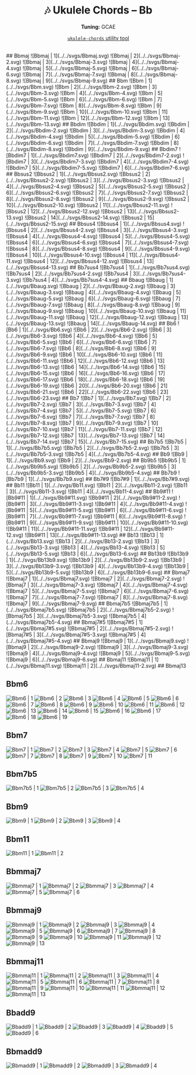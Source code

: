 <div align="center">
	<h1>🎶 Ukulele Chords – Bb</h1>
	<p>
		<strong>Tuning:</strong> GCAE
	</p>
	<p>
    <a href="https://github.com/capevace/ukulele-chords"><code>ukulele-chords</code> utility tool</a>
	</p>
</div>
<br>
## Bbmaj
![Bbmaj | 1](../../svgs/Bbmaj.svg) ![Bbmaj | 2](../../svgs/Bbmaj-2.svg) ![Bbmaj | 3](../../svgs/Bbmaj-3.svg) ![Bbmaj | 4](../../svgs/Bbmaj-4.svg) ![Bbmaj | 5](../../svgs/Bbmaj-5.svg) ![Bbmaj | 6](../../svgs/Bbmaj-6.svg) ![Bbmaj | 7](../../svgs/Bbmaj-7.svg) ![Bbmaj | 8](../../svgs/Bbmaj-8.svg) ![Bbmaj | 9](../../svgs/Bbmaj-9.svg) 
## Bbm
![Bbm | 1](../../svgs/Bbm.svg) ![Bbm | 2](../../svgs/Bbm-2.svg) ![Bbm | 3](../../svgs/Bbm-3.svg) ![Bbm | 4](../../svgs/Bbm-4.svg) ![Bbm | 5](../../svgs/Bbm-5.svg) ![Bbm | 6](../../svgs/Bbm-6.svg) ![Bbm | 7](../../svgs/Bbm-7.svg) ![Bbm | 8](../../svgs/Bbm-8.svg) ![Bbm | 9](../../svgs/Bbm-9.svg) ![Bbm | 10](../../svgs/Bbm-10.svg) ![Bbm | 11](../../svgs/Bbm-11.svg) ![Bbm | 12](../../svgs/Bbm-12.svg) ![Bbm | 13](../../svgs/Bbm-13.svg) 
## Bbdim
![Bbdim | 1](../../svgs/Bbdim.svg) ![Bbdim | 2](../../svgs/Bbdim-2.svg) ![Bbdim | 3](../../svgs/Bbdim-3.svg) ![Bbdim | 4](../../svgs/Bbdim-4.svg) ![Bbdim | 5](../../svgs/Bbdim-5.svg) ![Bbdim | 6](../../svgs/Bbdim-6.svg) ![Bbdim | 7](../../svgs/Bbdim-7.svg) ![Bbdim | 8](../../svgs/Bbdim-8.svg) ![Bbdim | 9](../../svgs/Bbdim-9.svg) 
## Bbdim7
![Bbdim7 | 1](../../svgs/Bbdim7.svg) ![Bbdim7 | 2](../../svgs/Bbdim7-2.svg) ![Bbdim7 | 3](../../svgs/Bbdim7-3.svg) ![Bbdim7 | 4](../../svgs/Bbdim7-4.svg) ![Bbdim7 | 5](../../svgs/Bbdim7-5.svg) ![Bbdim7 | 6](../../svgs/Bbdim7-6.svg) 
## Bbsus2
![Bbsus2 | 1](../../svgs/Bbsus2.svg) ![Bbsus2 | 2](../../svgs/Bbsus2-2.svg) ![Bbsus2 | 3](../../svgs/Bbsus2-3.svg) ![Bbsus2 | 4](../../svgs/Bbsus2-4.svg) ![Bbsus2 | 5](../../svgs/Bbsus2-5.svg) ![Bbsus2 | 6](../../svgs/Bbsus2-6.svg) ![Bbsus2 | 7](../../svgs/Bbsus2-7.svg) ![Bbsus2 | 8](../../svgs/Bbsus2-8.svg) ![Bbsus2 | 9](../../svgs/Bbsus2-9.svg) ![Bbsus2 | 10](../../svgs/Bbsus2-10.svg) ![Bbsus2 | 11](../../svgs/Bbsus2-11.svg) ![Bbsus2 | 12](../../svgs/Bbsus2-12.svg) ![Bbsus2 | 13](../../svgs/Bbsus2-13.svg) ![Bbsus2 | 14](../../svgs/Bbsus2-14.svg) ![Bbsus2 | 15](../../svgs/Bbsus2-15.svg) 
## Bbsus4
![Bbsus4 | 1](../../svgs/Bbsus4.svg) ![Bbsus4 | 2](../../svgs/Bbsus4-2.svg) ![Bbsus4 | 3](../../svgs/Bbsus4-3.svg) ![Bbsus4 | 4](../../svgs/Bbsus4-4.svg) ![Bbsus4 | 5](../../svgs/Bbsus4-5.svg) ![Bbsus4 | 6](../../svgs/Bbsus4-6.svg) ![Bbsus4 | 7](../../svgs/Bbsus4-7.svg) ![Bbsus4 | 8](../../svgs/Bbsus4-8.svg) ![Bbsus4 | 9](../../svgs/Bbsus4-9.svg) ![Bbsus4 | 10](../../svgs/Bbsus4-10.svg) ![Bbsus4 | 11](../../svgs/Bbsus4-11.svg) ![Bbsus4 | 12](../../svgs/Bbsus4-12.svg) ![Bbsus4 | 13](../../svgs/Bbsus4-13.svg) 
## Bb7sus4
![Bb7sus4 | 1](../../svgs/Bb7sus4.svg) ![Bb7sus4 | 2](../../svgs/Bb7sus4-2.svg) ![Bb7sus4 | 3](../../svgs/Bb7sus4-3.svg) ![Bb7sus4 | 4](../../svgs/Bb7sus4-4.svg) 
## Bbaug
![Bbaug | 1](../../svgs/Bbaug.svg) ![Bbaug | 2](../../svgs/Bbaug-2.svg) ![Bbaug | 3](../../svgs/Bbaug-3.svg) ![Bbaug | 4](../../svgs/Bbaug-4.svg) ![Bbaug | 5](../../svgs/Bbaug-5.svg) ![Bbaug | 6](../../svgs/Bbaug-6.svg) ![Bbaug | 7](../../svgs/Bbaug-7.svg) ![Bbaug | 8](../../svgs/Bbaug-8.svg) ![Bbaug | 9](../../svgs/Bbaug-9.svg) ![Bbaug | 10](../../svgs/Bbaug-10.svg) ![Bbaug | 11](../../svgs/Bbaug-11.svg) ![Bbaug | 12](../../svgs/Bbaug-12.svg) ![Bbaug | 13](../../svgs/Bbaug-13.svg) ![Bbaug | 14](../../svgs/Bbaug-14.svg) 
## Bb6
![Bb6 | 1](../../svgs/Bb6.svg) ![Bb6 | 2](../../svgs/Bb6-2.svg) ![Bb6 | 3](../../svgs/Bb6-3.svg) ![Bb6 | 4](../../svgs/Bb6-4.svg) ![Bb6 | 5](../../svgs/Bb6-5.svg) ![Bb6 | 6](../../svgs/Bb6-6.svg) ![Bb6 | 7](../../svgs/Bb6-7.svg) ![Bb6 | 8](../../svgs/Bb6-8.svg) ![Bb6 | 9](../../svgs/Bb6-9.svg) ![Bb6 | 10](../../svgs/Bb6-10.svg) ![Bb6 | 11](../../svgs/Bb6-11.svg) ![Bb6 | 12](../../svgs/Bb6-12.svg) ![Bb6 | 13](../../svgs/Bb6-13.svg) ![Bb6 | 14](../../svgs/Bb6-14.svg) ![Bb6 | 15](../../svgs/Bb6-15.svg) ![Bb6 | 16](../../svgs/Bb6-16.svg) ![Bb6 | 17](../../svgs/Bb6-17.svg) ![Bb6 | 18](../../svgs/Bb6-18.svg) ![Bb6 | 19](../../svgs/Bb6-19.svg) ![Bb6 | 20](../../svgs/Bb6-20.svg) ![Bb6 | 21](../../svgs/Bb6-21.svg) ![Bb6 | 22](../../svgs/Bb6-22.svg) ![Bb6 | 23](../../svgs/Bb6-23.svg) 
## Bb7
![Bb7 | 1](../../svgs/Bb7.svg) ![Bb7 | 2](../../svgs/Bb7-2.svg) ![Bb7 | 3](../../svgs/Bb7-3.svg) ![Bb7 | 4](../../svgs/Bb7-4.svg) ![Bb7 | 5](../../svgs/Bb7-5.svg) ![Bb7 | 6](../../svgs/Bb7-6.svg) ![Bb7 | 7](../../svgs/Bb7-7.svg) ![Bb7 | 8](../../svgs/Bb7-8.svg) ![Bb7 | 9](../../svgs/Bb7-9.svg) ![Bb7 | 10](../../svgs/Bb7-10.svg) ![Bb7 | 11](../../svgs/Bb7-11.svg) ![Bb7 | 12](../../svgs/Bb7-12.svg) ![Bb7 | 13](../../svgs/Bb7-13.svg) ![Bb7 | 14](../../svgs/Bb7-14.svg) ![Bb7 | 15](../../svgs/Bb7-15.svg) 
## Bb7b5
![Bb7b5 | 1](../../svgs/Bb7b5.svg) ![Bb7b5 | 2](../../svgs/Bb7b5-2.svg) ![Bb7b5 | 3](../../svgs/Bb7b5-3.svg) ![Bb7b5 | 4](../../svgs/Bb7b5-4.svg) 
## Bb9
![Bb9 | 1](../../svgs/Bb9.svg) ![Bb9 | 2](../../svgs/Bb9-2.svg) 
## Bb9b5
![Bb9b5 | 1](../../svgs/Bb9b5.svg) ![Bb9b5 | 2](../../svgs/Bb9b5-2.svg) ![Bb9b5 | 3](../../svgs/Bb9b5-3.svg) ![Bb9b5 | 4](../../svgs/Bb9b5-4.svg) 
## Bb7b9
![Bb7b9 | 1](../../svgs/Bb7b9.svg) 
## Bb7#9
![Bb7#9 | 1](../../svgs/Bb7#9.svg) 
## Bb11
![Bb11 | 1](../../svgs/Bb11.svg) ![Bb11 | 2](../../svgs/Bb11-2.svg) ![Bb11 | 3](../../svgs/Bb11-3.svg) ![Bb11 | 4](../../svgs/Bb11-4.svg) 
## Bb9#11
![Bb9#11 | 1](../../svgs/Bb9#11.svg) ![Bb9#11 | 2](../../svgs/Bb9#11-2.svg) ![Bb9#11 | 3](../../svgs/Bb9#11-3.svg) ![Bb9#11 | 4](../../svgs/Bb9#11-4.svg) ![Bb9#11 | 5](../../svgs/Bb9#11-5.svg) ![Bb9#11 | 6](../../svgs/Bb9#11-6.svg) ![Bb9#11 | 7](../../svgs/Bb9#11-7.svg) ![Bb9#11 | 8](../../svgs/Bb9#11-8.svg) ![Bb9#11 | 9](../../svgs/Bb9#11-9.svg) ![Bb9#11 | 10](../../svgs/Bb9#11-10.svg) ![Bb9#11 | 11](../../svgs/Bb9#11-11.svg) ![Bb9#11 | 12](../../svgs/Bb9#11-12.svg) ![Bb9#11 | 13](../../svgs/Bb9#11-13.svg) 
## Bb13
![Bb13 | 1](../../svgs/Bb13.svg) ![Bb13 | 2](../../svgs/Bb13-2.svg) ![Bb13 | 3](../../svgs/Bb13-3.svg) ![Bb13 | 4](../../svgs/Bb13-4.svg) ![Bb13 | 5](../../svgs/Bb13-5.svg) ![Bb13 | 6](../../svgs/Bb13-6.svg) 
## Bb13b9
![Bb13b9 | 1](../../svgs/Bb13b9.svg) ![Bb13b9 | 2](../../svgs/Bb13b9-2.svg) ![Bb13b9 | 3](../../svgs/Bb13b9-3.svg) ![Bb13b9 | 4](../../svgs/Bb13b9-4.svg) ![Bb13b9 | 5](../../svgs/Bb13b9-5.svg) ![Bb13b9 | 6](../../svgs/Bb13b9-6.svg) 
## Bbmaj7
![Bbmaj7 | 1](../../svgs/Bbmaj7.svg) ![Bbmaj7 | 2](../../svgs/Bbmaj7-2.svg) ![Bbmaj7 | 3](../../svgs/Bbmaj7-3.svg) ![Bbmaj7 | 4](../../svgs/Bbmaj7-4.svg) ![Bbmaj7 | 5](../../svgs/Bbmaj7-5.svg) ![Bbmaj7 | 6](../../svgs/Bbmaj7-6.svg) ![Bbmaj7 | 7](../../svgs/Bbmaj7-7.svg) ![Bbmaj7 | 8](../../svgs/Bbmaj7-8.svg) ![Bbmaj7 | 9](../../svgs/Bbmaj7-9.svg) 
## Bbmaj7b5
![Bbmaj7b5 | 1](../../svgs/Bbmaj7b5.svg) ![Bbmaj7b5 | 2](../../svgs/Bbmaj7b5-2.svg) ![Bbmaj7b5 | 3](../../svgs/Bbmaj7b5-3.svg) ![Bbmaj7b5 | 4](../../svgs/Bbmaj7b5-4.svg) 
## Bbmaj7#5
![Bbmaj7#5 | 1](../../svgs/Bbmaj7#5.svg) ![Bbmaj7#5 | 2](../../svgs/Bbmaj7#5-2.svg) ![Bbmaj7#5 | 3](../../svgs/Bbmaj7#5-3.svg) ![Bbmaj7#5 | 4](../../svgs/Bbmaj7#5-4.svg) 
## Bbmaj9
![Bbmaj9 | 1](../../svgs/Bbmaj9.svg) ![Bbmaj9 | 2](../../svgs/Bbmaj9-2.svg) ![Bbmaj9 | 3](../../svgs/Bbmaj9-3.svg) ![Bbmaj9 | 4](../../svgs/Bbmaj9-4.svg) ![Bbmaj9 | 5](../../svgs/Bbmaj9-5.svg) ![Bbmaj9 | 6](../../svgs/Bbmaj9-6.svg) 
## Bbmaj11
![Bbmaj11 | 1](../../svgs/Bbmaj11.svg) ![Bbmaj11 | 2](../../svgs/Bbmaj11-2.svg) 
## Bbmaj13

## Bbm6
![Bbm6 | 1](../../svgs/Bbm6.svg) ![Bbm6 | 2](../../svgs/Bbm6-2.svg) ![Bbm6 | 3](../../svgs/Bbm6-3.svg) ![Bbm6 | 4](../../svgs/Bbm6-4.svg) ![Bbm6 | 5](../../svgs/Bbm6-5.svg) ![Bbm6 | 6](../../svgs/Bbm6-6.svg) ![Bbm6 | 7](../../svgs/Bbm6-7.svg) ![Bbm6 | 8](../../svgs/Bbm6-8.svg) ![Bbm6 | 9](../../svgs/Bbm6-9.svg) ![Bbm6 | 10](../../svgs/Bbm6-10.svg) ![Bbm6 | 11](../../svgs/Bbm6-11.svg) ![Bbm6 | 12](../../svgs/Bbm6-12.svg) ![Bbm6 | 13](../../svgs/Bbm6-13.svg) ![Bbm6 | 14](../../svgs/Bbm6-14.svg) ![Bbm6 | 15](../../svgs/Bbm6-15.svg) ![Bbm6 | 16](../../svgs/Bbm6-16.svg) ![Bbm6 | 17](../../svgs/Bbm6-17.svg) ![Bbm6 | 18](../../svgs/Bbm6-18.svg) ![Bbm6 | 19](../../svgs/Bbm6-19.svg) 
## Bbm7
![Bbm7 | 1](../../svgs/Bbm7.svg) ![Bbm7 | 2](../../svgs/Bbm7-2.svg) ![Bbm7 | 3](../../svgs/Bbm7-3.svg) ![Bbm7 | 4](../../svgs/Bbm7-4.svg) ![Bbm7 | 5](../../svgs/Bbm7-5.svg) ![Bbm7 | 6](../../svgs/Bbm7-6.svg) ![Bbm7 | 7](../../svgs/Bbm7-7.svg) ![Bbm7 | 8](../../svgs/Bbm7-8.svg) ![Bbm7 | 9](../../svgs/Bbm7-9.svg) ![Bbm7 | 10](../../svgs/Bbm7-10.svg) ![Bbm7 | 11](../../svgs/Bbm7-11.svg) 
## Bbm7b5
![Bbm7b5 | 1](../../svgs/Bbm7b5.svg) ![Bbm7b5 | 2](../../svgs/Bbm7b5-2.svg) ![Bbm7b5 | 3](../../svgs/Bbm7b5-3.svg) ![Bbm7b5 | 4](../../svgs/Bbm7b5-4.svg) 
## Bbm9
![Bbm9 | 1](../../svgs/Bbm9.svg) ![Bbm9 | 2](../../svgs/Bbm9-2.svg) ![Bbm9 | 3](../../svgs/Bbm9-3.svg) ![Bbm9 | 4](../../svgs/Bbm9-4.svg) 
## Bbm11
![Bbm11 | 1](../../svgs/Bbm11.svg) ![Bbm11 | 2](../../svgs/Bbm11-2.svg) 
## Bbmmaj7
![Bbmmaj7 | 1](../../svgs/Bbmmaj7.svg) ![Bbmmaj7 | 2](../../svgs/Bbmmaj7-2.svg) ![Bbmmaj7 | 3](../../svgs/Bbmmaj7-3.svg) ![Bbmmaj7 | 4](../../svgs/Bbmmaj7-4.svg) ![Bbmmaj7 | 5](../../svgs/Bbmmaj7-5.svg) ![Bbmmaj7 | 6](../../svgs/Bbmmaj7-6.svg) 
## Bbmmaj9
![Bbmmaj9 | 1](../../svgs/Bbmmaj9.svg) ![Bbmmaj9 | 2](../../svgs/Bbmmaj9-2.svg) ![Bbmmaj9 | 3](../../svgs/Bbmmaj9-3.svg) ![Bbmmaj9 | 4](../../svgs/Bbmmaj9-4.svg) ![Bbmmaj9 | 5](../../svgs/Bbmmaj9-5.svg) ![Bbmmaj9 | 6](../../svgs/Bbmmaj9-6.svg) ![Bbmmaj9 | 7](../../svgs/Bbmmaj9-7.svg) ![Bbmmaj9 | 8](../../svgs/Bbmmaj9-8.svg) ![Bbmmaj9 | 9](../../svgs/Bbmmaj9-9.svg) ![Bbmmaj9 | 10](../../svgs/Bbmmaj9-10.svg) ![Bbmmaj9 | 11](../../svgs/Bbmmaj9-11.svg) ![Bbmmaj9 | 12](../../svgs/Bbmmaj9-12.svg) ![Bbmmaj9 | 13](../../svgs/Bbmmaj9-13.svg) 
## Bbmmaj11
![Bbmmaj11 | 1](../../svgs/Bbmmaj11.svg) ![Bbmmaj11 | 2](../../svgs/Bbmmaj11-2.svg) ![Bbmmaj11 | 3](../../svgs/Bbmmaj11-3.svg) ![Bbmmaj11 | 4](../../svgs/Bbmmaj11-4.svg) ![Bbmmaj11 | 5](../../svgs/Bbmmaj11-5.svg) ![Bbmmaj11 | 6](../../svgs/Bbmmaj11-6.svg) ![Bbmmaj11 | 7](../../svgs/Bbmmaj11-7.svg) ![Bbmmaj11 | 8](../../svgs/Bbmmaj11-8.svg) ![Bbmmaj11 | 9](../../svgs/Bbmmaj11-9.svg) ![Bbmmaj11 | 10](../../svgs/Bbmmaj11-10.svg) ![Bbmmaj11 | 11](../../svgs/Bbmmaj11-11.svg) ![Bbmmaj11 | 12](../../svgs/Bbmmaj11-12.svg) ![Bbmmaj11 | 13](../../svgs/Bbmmaj11-13.svg) 
## Bbadd9
![Bbadd9 | 1](../../svgs/Bbadd9.svg) ![Bbadd9 | 2](../../svgs/Bbadd9-2.svg) ![Bbadd9 | 3](../../svgs/Bbadd9-3.svg) ![Bbadd9 | 4](../../svgs/Bbadd9-4.svg) ![Bbadd9 | 5](../../svgs/Bbadd9-5.svg) ![Bbadd9 | 6](../../svgs/Bbadd9-6.svg) 
## Bbmadd9
![Bbmadd9 | 1](../../svgs/Bbmadd9.svg) ![Bbmadd9 | 2](../../svgs/Bbmadd9-2.svg) ![Bbmadd9 | 3](../../svgs/Bbmadd9-3.svg) ![Bbmadd9 | 4](../../svgs/Bbmadd9-4.svg) 
